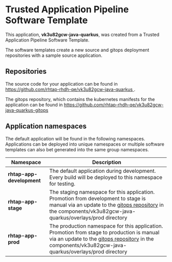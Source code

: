 # Trusted Application Pipeline Software Template

This application, **vk3u82gcw-java-quarkus**, was created from a Trusted Application Pipeline Software Template.

The software templates create a new source and gitops deployment repositories with a sample source application. 

## Repositories

The source code for your application can be found in [https://github.com/rhtap-rhdh-qe/vk3u82gcw-java-quarkus ](https://github.com/rhtap-rhdh-qe/vk3u82gcw-java-quarkus ).
 
The gitops repository, which contains the kubernetes manifests for the application can be found in 
[https://github.com/rhtap-rhdh-qe/vk3u82gcw-java-quarkus-gitops ](https://github.com/rhtap-rhdh-qe/vk3u82gcw-java-quarkus-gitops ) 

## Application namespaces 

The default application will be found in the following namespaces. Applications can be deployed into unique namespaces or multiple software templates can also bet generated into the same group namespaces.  

|  Namespace   |  Description   |  
| -------- | -------- |   
| **rhtap-app-development** | The default application during development. Every build will be deployed to this namespace for testing. | 
| **rhtap-app-stage** | The staging namespace for this application. Promotion from development to stage is manual via an update to the [gitops repository](https://github.com/rhtap-rhdh-qe/vk3u82gcw-java-quarkus-gitops ) in the components/vk3u82gcw-java-quarkus/overlays/prod directory |  
| **rhtap-app-prod** | The production namespace for this application. Promotion from stage to production is manual via an update to the [gitops repository](https://github.com/rhtap-rhdh-qe/vk3u82gcw-java-quarkus-gitops ) in the components/vk3u82gcw-java-quarkus/overlays/prod directory | 